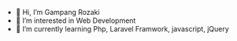 - 👋 Hi, I’m Gampang Rozaki
- 👀 I’m interested in Web Development
- 🌱 I’m currently learning Php, Laravel Framwork, javascript, jQuery


<!---
gampang123/gampang123 is a ✨ special ✨ repository because its `README.md` (this file) appears on your GitHub profile.
You can click the Preview link to take a look at your changes.
--->
